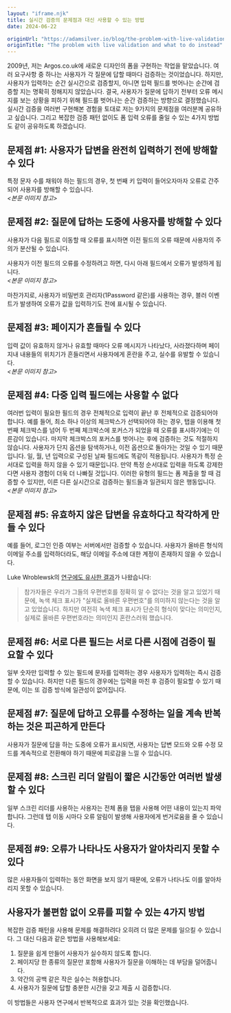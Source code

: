 ```yaml
---
layout: "iframe.njk"
title: 실시간 검증의 문제점과 대신 사용할 수 있는 방법
date: 2024-06-22

originUrl: "https://adamsilver.io/blog/the-problem-with-live-validation-and-what-to-do-instead/"
originTitle: "The problem with live validation and what to do instead"
---
```


2009년, 저는 Argos.co.uk에 새로운 디자인의 폼을 구현하는 작업을 맡았습니다. 여러 요구사항 중 하나는 사용자가 각 질문에 답할 때마다 검증하는 것이었습니다. 하지만, 사용자가 입력하는 순간 실시간으로 검증할지, 아니면 입력 필드를 벗어나는 순간에 검증할 지는 명확히 정해지지 않았습니다. 결국, 사용자가 질문에 답하기 전부터 오류 메시지를 보는 상황을 피하기 위해 필드를 벗어나는 순간 검증하는 방향으로 결정했습니다. 실시간 검증을 여러번 구현해본 경험을 토대로 저는 9가지의 문제점을 여러분께 공유하고 싶습니다. 그리고 복잡한 검증 패턴 없이도 폼 입력 오류를 줄일 수 있는 4가지 방법도 같이 공유하도록 하겠습니다.

## 문제점 #1: 사용자가 답변을 완전히 입력하기 전에 방해할 수 있다

특정 문자 수를 채워야 하는 필드의 경우, 첫 번째 키 입력이 들어오자마자 오류로 간주되어 사용자를 방해할 수 있습니다.  
_<본문 이미지 참고>_

## 문제점 #2: 질문에 답하는 도중에 사용자를 방해할 수 있다

사용자가 다음 필드로 이동할 때 오류를 표시하면 이전 필드의 오류 때문에 사용자의 주의가 분산될 수 있습니다.

사용자가 이전 필드의 오류를 수정하려고 하면, 다시 아래 필드에서 오류가 발생하게 됩니다.  
_<본문 이미지 참고>_

마찬가지로, 사용자가 비밀번호 관리자(1Password 같은)를 사용하는 경우, 블러 이벤트가 발생하여 오류가 값을 입력하기도 전에 표시될 수 있습니다.

## 문제점 #3: 페이지가 흔들릴 수 있다

입력 값이 유효하지 않거나 유효할 때마다 오류 메시지가 나타났다, 사라졌다하며 페이지내 내용들의 위치기가 흔들리면서 사용자에게 혼란을 주고, 실수를 유발할 수 있습니다.  
_<본문 이미지 참고>_

## 문제점 #4: 다중 입력 필드에는 사용할 수 없다

여러번 입력이 필요한 필드의 경우 전체적으로 입력이 끝난 후 전체적으로 검증되어야 합니다. 예를 들어, 최소 하나 이상의 체크박스가 선택되어야 하는 경우, 탭을 이용해 첫번째 체크박스를 넘어 두 번째 체크박스에 포커스가 되었을 때 오류를 표시하기에는 이른감이 있습니다. 마지막 체크박스의 포커스를 벗어나는 후에 검증하는 것도 적절하지 않습니다. 사용자가 단지 옵션을 탐색하거나, 이전 옵션으로 돌아가는 것일 수 있기 때문입니다. 일, 월, 년 입력으로 구성된 날짜 필드에도 똑같이 적용됩니다. 사용자가 특정 순서대로 입력을 하지 않을 수 있기 때문입니다. 만약 특정 순서대로 입력을 하도록 강제한다면 사용자 경험이 더욱 더 나빠질 것입니다. 이러한 유형의 필드는 폼 제출을 할 때 검증할 수 있지만, 이른 다른 실시간으로 검증하는 필드들과 일관되지 않은 행동입니다.  
_<본문 이미지 참고>_

## 문제점 #5: 유효하지 않은 답변을 유효하다고 착각하게 만들 수 있다

예를 들어, 로그인 인증 여부는 서버에서만 검증할 수 있습니다. 사용자가 올바른 형식의 이메일 주소를 입력하더라도, 해당 이메일 주소에 대한 계정이 존재하지 않을 수 있습니다.

Luke Wroblewsk의 [연구에도 유사한 결과](https://alistapart.com/article/inline-validation-in-web-forms/)가 나왔습니다:

> 참가자들은 우리가 그들의 우편번호를 정확히 알 수 없다는 것을 알고 있었기 때문에, 녹색 체크 표시가 "실제로 올바른 우편번호"를 의미하지 않는다는 것을 알고 있었습니다. 하지만 여전히 녹색 체크 표시가 단순히 형식이 맞다는 의미인지, 실제로 올바른 우편번호라는 의미인지 혼란스러워 했습니다.

## 문제점 #6: 서로 다른 필드는 서로 다른 시점에 검증이 필요할 수 있다

일부 숫자만 입력할 수 있는 필드에 문자를 입력하는 경우 사용자가 입력하는 즉시 검증할 수 있습니다. 하지만 다른 필드의 경우에는 입력을 마친 후 검증이 필요할 수 있기 때문에, 이는 또 검증 방식에 일관성이 없어집니다.

## 문제점 #7: 질문에 답하고 오류를 수정하는 일을 계속 반복하는 것은 피곤하게 만든다

사용자가 질문에 답을 하는 도중에 오류가 표시되면, 사용자는 답변 모드와 오류 수정 모드를 계속적으로 전환해야 하기 때문에 피로감을 느낄 수 있습니다.

## 문제점 #8: 스크린 리더 알림이 짧은 시간동안 여러번 발생할 수 있다

일부 스크린 리더를 사용하는 사용자는 전체 폼을 탭을 사용해 어떤 내용이 있는지 파악합니다. 그런데 탭 이동 시마다 오류 알림이 발생해 사용자에게 번거로움을 줄 수 있습니다.

## 문제점 #9: 오류가 나타나도 사용자가 알아차리지 못할 수 있다

많은 사용자들이 입력하는 동안 화면을 보지 않기 때문에, 오류가 나타나도 이를 알아차리지 못할 수 있습니다.

## 사용자가 불편함 없이 오류를 피할 수 있는 4가지 방법

복잡한 검증 패턴을 사용해 문제를 해결하려다 오히려 더 많은 문제를 일으킬 수 있습니다. 그 대신 다음과 같은 방법을 사용해보세요:

1. 질문을 쉽게 만들어 사용자가 실수하지 않도록 합니다.
2. 페이지당 한 종류의 질문만 포함해 사용자가 질문을 이해하는 데 부담을 덜어줍니다.
3. 약간의 공백 같은 작은 실수는 허용합니다.
4. 사용자가 질문에 답할 충분한 시간을 갖고 제출 시 검증합니다.

이 방법들은 사용자 연구에서 반복적으로 효과가 있는 것을 확인했습니다.
